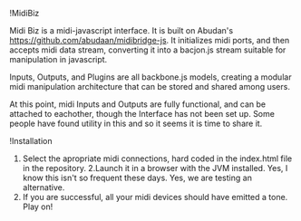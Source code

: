 !MidiBiz

Midi Biz is a midi-javascript interface. It is built on Abudan's https://github.com/abudaan/midibridge-js. It initializes midi ports, and then accepts midi data stream, converting it into a bacjon.js stream suitable for manipulation in javascript.

Inputs, Outputs, and Plugins are all backbone.js models, creating a modular midi manipulation architecture that can be stored and shared among users.

At this point, midi Inputs and Outputs are fully functional, and can be attached to eachother, though the Interface has not been set up. Some people have found utility in this and so it seems it is time to share it.

!Installation

1. Select the apropriate midi connections, hard coded in the index.html file in the repository. 
2.Launch it in a browser with the JVM installed. Yes, I know this isn't so frequent these days. Yes, we are testing an alternative.
3. If you are successful, all your midi devices should have emitted a tone. Play on!